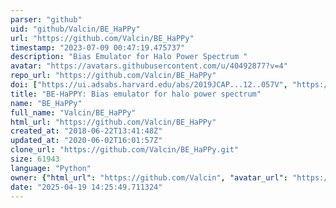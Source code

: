 ```yaml
---
parser: "github"
uid: "github/Valcin/BE_HaPPy"
url: "https://github.com/Valcin/BE_HaPPy"
timestamp: "2023-07-09 00:47:19.475737"
description: "Bias Emulator for Halo Power Spectrum "
avatar: "https://avatars.githubusercontent.com/u/40492877?v=4"
repo_url: "https://github.com/Valcin/BE_HaPPy"
doi: ["https://ui.adsabs.harvard.edu/abs/2019JCAP...12..057V", "https://ui.adsabs.harvard.edu/abs/2023ascl.soft07002V/abstract"]
title: "BE-HaPPY: Bias emulator for halo power spectrum"
name: "BE_HaPPy"
full_name: "Valcin/BE_HaPPy"
html_url: "https://github.com/Valcin/BE_HaPPy"
created_at: "2018-06-22T13:41:48Z"
updated_at: "2020-06-02T16:01:57Z"
clone_url: "https://github.com/Valcin/BE_HaPPy.git"
size: 61943
language: "Python"
owner: {"html_url": "https://github.com/Valcin", "avatar_url": "https://avatars.githubusercontent.com/u/40492877?v=4", "login": "Valcin", "type": "User"}
date: "2025-04-19 14:25:49.711324"
---
```

